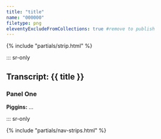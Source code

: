 ```yaml
---
title: "title"
name: "000000"
filetype: png
eleventyExcludeFromCollections: true #remove to publish
---
```


{% include "partials/strip.html" %}

::: sr-only

## Transcript: {{ title }}

### Panel One
**Piggins:** ...

::: sr-only

{% include "partials/nav-strips.html" %}